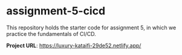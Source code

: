 # assignment-5-cicd
This repository holds the starter code for assignment 5, in which we practice the fundamentals of CI/CD.

**Project URL**: https://luxury-kataifi-29de52.netlify.app/